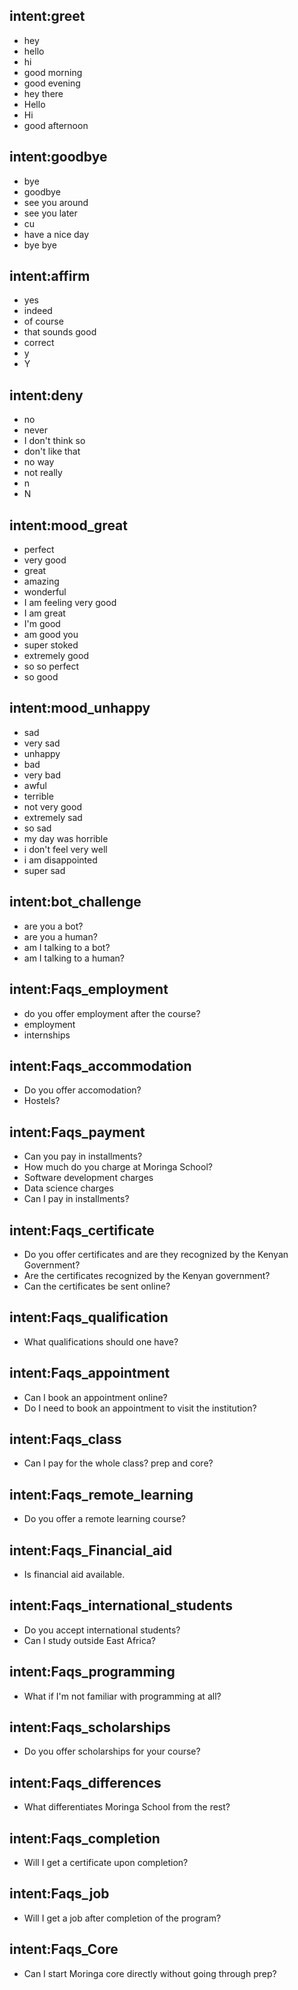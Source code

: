 ## intent:greet
- hey
- hello
- hi
- good morning
- good evening
- hey there
- Hello
- Hi
- good afternoon

## intent:goodbye
- bye
- goodbye
- see you around
- see you later
- cu
- have a nice day
- bye bye

## intent:affirm
- yes
- indeed
- of course
- that sounds good
- correct
- y
- Y

## intent:deny
- no
- never
- I don't think so
- don't like that
- no way
- not really
- n
- N

## intent:mood_great
- perfect
- very good
- great
- amazing
- wonderful
- I am feeling very good
- I am great
- I'm good
- am good you
- super stoked
- extremely good
- so so perfect
- so good

## intent:mood_unhappy
- sad
- very sad
- unhappy
- bad
- very bad
- awful
- terrible
- not very good
- extremely sad
- so sad
- my day was horrible
- i don't feel very well
- i am disappointed
- super sad

## intent:bot_challenge
- are you a bot?
- are you a human?
- am I talking to a bot?
- am I talking to a human?

## intent:Faqs_employment
- do you offer employment after the course?
- employment
- internships

## intent:Faqs_accommodation
- Do you offer accomodation?
- Hostels?

## intent:Faqs_payment
- Can you pay in installments?
- How much do you charge at Moringa School?
- Software development charges
- Data science charges
- Can I pay in installments?

## intent:Faqs_certificate
- Do you offer certificates and are they recognized by the Kenyan Government?
- Are the certificates recognized by the Kenyan government?
- Can the certificates be sent online?

## intent:Faqs_qualification
- What qualifications should one have?

## intent:Faqs_appointment
- Can I book an appointment online?
- Do I need to book an appointment to visit the institution?

## intent:Faqs_class
- Can I pay for the whole class? prep and core?

## intent:Faqs_remote_learning
- Do you offer a remote learning course?

## intent:Faqs_Financial_aid
- Is financial aid available.

## intent:Faqs_international_students
- Do you accept international students?
- Can I study outside East Africa?

## intent:Faqs_programming
- What if I'm not familiar with programming at all?

## intent:Faqs_scholarships
- Do you offer scholarships for your course?

## intent:Faqs_differences
- What differentiates Moringa School from the rest?

## intent:Faqs_completion
- Will I get a certificate upon completion?

## intent:Faqs_job
- Will I get a job after completion of the program?

## intent:Faqs_Core
- Can I start Moringa core directly without going through prep?
